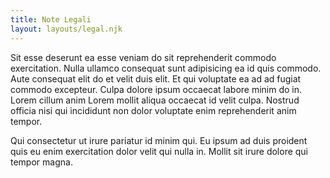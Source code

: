 ```yaml
---
title: Note Legali
layout: layouts/legal.njk
---
```

Sit esse deserunt ea esse veniam do sit reprehenderit commodo exercitation. Nulla ullamco consequat sunt adipisicing ea id quis commodo. Aute consequat elit do et velit duis elit. Et qui voluptate ea ad ad fugiat commodo excepteur. Culpa dolore ipsum occaecat labore minim do in. Lorem cillum anim Lorem mollit aliqua occaecat id velit culpa. Nostrud officia nisi qui incididunt non dolor voluptate enim reprehenderit anim tempor.

Qui consectetur ut irure pariatur id minim qui. Eu ipsum ad duis proident quis eu enim exercitation dolor velit qui nulla in. Mollit sit irure dolore qui tempor magna.

